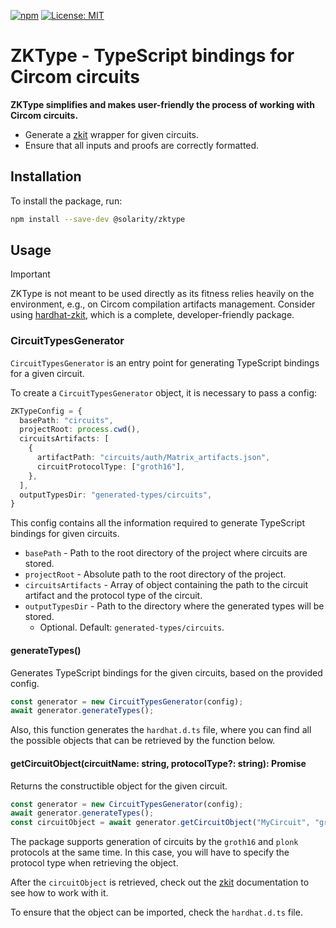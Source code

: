 [![npm](https://img.shields.io/npm/v/@solarity/zktype.svg)](https://www.npmjs.com/package/@solarity/zktype)
[![License: MIT](https://img.shields.io/badge/License-MIT-yellow.svg)](https://opensource.org/licenses/MIT)

# ZKType - TypeScript bindings for Circom circuits

**ZKType simplifies and makes user-friendly the process of working with Circom circuits.**

- Generate a [zkit](https://github.com/dl-solarity/zkit) wrapper for given circuits.
- Ensure that all inputs and proofs are correctly formatted.

## Installation

To install the package, run:

```bash
npm install --save-dev @solarity/zktype
```

## Usage

> [!IMPORTANT]
> ZKType is not meant to be used directly as its fitness relies heavily on the environment, e.g., on Circom compilation artifacts management. Consider using [hardhat-zkit](https://github.com/dl-solarity/hardhat-zkit), which is a complete, developer-friendly package.

### CircuitTypesGenerator

`CircuitTypesGenerator` is an entry point for generating TypeScript bindings for a given circuit.

To create a `CircuitTypesGenerator` object, it is necessary to pass a config:

```typescript
ZKTypeConfig = {
  basePath: "circuits",
  projectRoot: process.cwd(),
  circuitsArtifacts: [
    {
      artifactPath: "circuits/auth/Matrix_artifacts.json",
      circuitProtocolType: ["groth16"],
    },
  ],
  outputTypesDir: "generated-types/circuits",
}
```

This config contains all the information required to generate TypeScript bindings for given circuits.

- `basePath` - Path to the root directory of the project where circuits are stored.
- `projectRoot` - Absolute path to the root directory of the project.
- `circuitsArtifacts` - Array of object containing the path to the circuit artifact and the protocol type of the circuit.
- `outputTypesDir` - Path to the directory where the generated types will be stored.
    - Optional. Default: `generated-types/circuits`.

#### generateTypes()

Generates TypeScript bindings for the given circuits, based on the provided config.

```typescript
const generator = new CircuitTypesGenerator(config);
await generator.generateTypes();
```

Also, this function generates the `hardhat.d.ts` file, where you can find all the possible objects that can be retrieved by the function below.

#### getCircuitObject(circuitName: string, protocolType?: string): Promise<any>

Returns the constructible object for the given circuit.

```typescript
const generator = new CircuitTypesGenerator(config);
await generator.generateTypes();
const circuitObject = await generator.getCircuitObject("MyCircuit", "groth16");
```

The package supports generation of circuits by the `groth16` and `plonk` protocols at the same time. 
In this case, you will have to specify the protocol type when retrieving the object.

After the `circuitObject` is retrieved, check out the [zkit](https://github.com/dl-solarity/zkit) documentation to see how to work with it.

To ensure that the object can be imported, check the `hardhat.d.ts` file.
